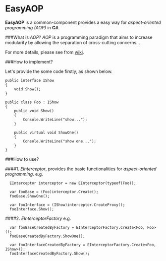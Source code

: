 # EasyAOP

**EasyAOP**  is a common-component provides a easy way for *aspect-oriented programming (AOP)* in **C#**.

###What is *AOP*?
*AOP* is a programming paradigm that aims to increase modularity by allowing the separation of cross-cutting concerns...

For more details, please see from [wiki](https://en.wikipedia.org/wiki/Aspect-oriented_programming).

###How to implement?

Let's provide the some code firstly, as shown below.

    public interface IShow
    {
        void Show();
    }

    public class Foo : IShow
    {
        public void Show()
        {
            Console.WriteLine("show...");
        }

        public virtual void ShowOne()
        {
            Console.WriteLine("show one...");
        }
    }
    


###How to use?

####1. *EInterceptor*, provides the basic functionalities for *aspect-oriented programming*.
  e.g.
    
      EInterceptor interceptor = new EInterceptor(typeof(Foo));

      var fooBase = (Foo)interceptor.Create();
      fooBase.ShowOne();

      var fooInterface = (IShow)interceptor.CreateProxy();
      fooInterface.Show();
    
####2. *EInterceptorFactory*
  e.g.
  
      var fooBaseCreatedByFactory = EInterceptorFactory.Create<Foo, Foo>();
      fooBaseCreatedByFactory.ShowOne();

      var fooInterfaceCreatedByFactory = EInterceptorFactory.Create<Foo, IShow>();
      fooInterfaceCreatedByFactory.Show();
      
  
      

